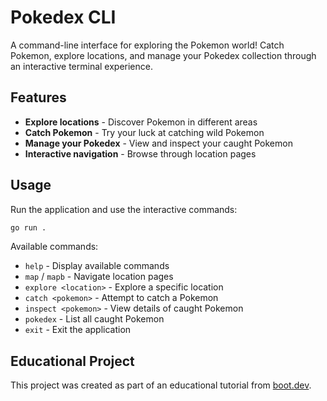 # Pokedex CLI

A command-line interface for exploring the Pokemon world! Catch Pokemon, explore locations, and manage your Pokedex collection through an interactive terminal experience.

## Features

- **Explore locations** - Discover Pokemon in different areas
- **Catch Pokemon** - Try your luck at catching wild Pokemon  
- **Manage your Pokedex** - View and inspect your caught Pokemon
- **Interactive navigation** - Browse through location pages

## Usage

Run the application and use the interactive commands:

```bash
go run .
```

Available commands:
- `help` - Display available commands
- `map` / `mapb` - Navigate location pages
- `explore <location>` - Explore a specific location
- `catch <pokemon>` - Attempt to catch a Pokemon
- `inspect <pokemon>` - View details of caught Pokemon
- `pokedex` - List all caught Pokemon
- `exit` - Exit the application

## Educational Project

This project was created as part of an educational tutorial from [boot.dev](https://www.boot.dev/u/lumberingleading93).